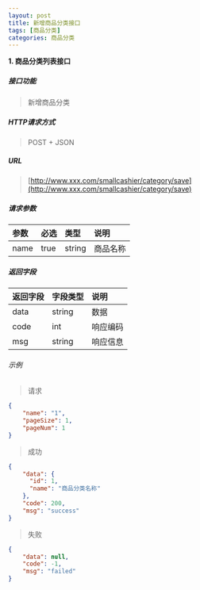 ```yaml
---
layout: post
title: 新增商品分类接口
tags: [商品分类]
categories: 商品分类 
---
```


**1\. 商品分类列表接口**

##### 接口功能
> 新增商品分类

##### HTTP请求方式
> POST + JSON

##### URL
> [http://www.xxx.com/smallcashier/category/save](http://www.xxx.com/smallcashier/category/save)

##### 请求参数

|参数|必选|类型|说明|
|:---|:---|:---|:---|
|name|true|string|商品名称|

##### 返回字段

|返回字段|字段类型|说明|
|:---|:---|:---|
|data|string|数据|
|code|int|响应编码|
|msg|string|响应信息|


###### 示例
> 请求
``` json
{
	"name": "1",
	"pageSize": 1,
	"pageNum": 1
}
```
> 成功
``` json
{
    "data": {
      "id": 1,
      "name": "商品分类名称"
    },
    "code": 200,
    "msg": "success"
}
```
> 失败
``` json
{
    "data": null,
    "code": -1,
    "msg": "failed"
}
```